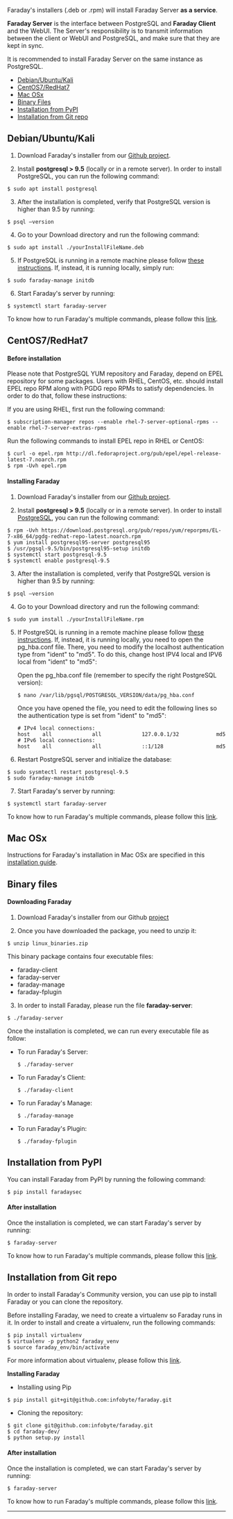 Faraday's installers (.deb or .rpm) will install Faraday Server **as a service**.

**Faraday Server** is the interface between PostgreSQL and **Faraday Client** and the WebUI. The Server's responsibility is to transmit information between the client or WebUI and PostgreSQL, and make sure that they are kept in sync.

It is recommended to install Faraday Server on the same instance as PostgreSQL.

<a name="index"></a>
* [Debian/Ubuntu/Kali](#linux)
* [CentOS7/RedHat7](#centos/redhat)
* [Mac OSx](#macos)
* [Binary Files](#binary-files)
* [Installation from PyPI](#pypi)
* [Installation from Git repo](#git-repo)


<a name="linux"></a>
## Debian/Ubuntu/Kali
1. Download Faraday's installer from our [Github project](https://github.com/infobyte/faraday/releases).

2. Install **postgresql > 9.5** (locally or in a remote server). In order to install PostgreSQL, you can run the following command:

`$ sudo apt install postgresql`


3. After the installation is completed, verify that PostgreSQL version is higher than 9.5 by running:

`$ psql –version`


4. Go to your Download directory and run the following command:

`$ sudo apt install ./yourInstallFileName.deb`


5. If PostgreSQL is running in a remote machine please follow [these instructions](https://github.com/infobyte/faraday/wiki/Remote-PostgreSQL-database-configuration). If, instead, it is running locally, simply run: 

`$ sudo faraday-manage initdb`


6. Start Faraday's server by running:

`$ systemctl start faraday-server`


To know how to run Faraday's multiple commands, please follow this [link](https://github.com/infobyte/faraday/wiki/How-to-run-Faraday).


<a name="centos/redhat"></a>
## CentOS7/RedHat7

#### Before installation

Please note that PostgreSQL YUM repository and Faraday, depend on EPEL repository for some packages. Users with RHEL, CentOS, etc. should install EPEL repo RPM along with PGDG repo RPMs to satisfy dependencies. In order to do that, follow these instructions:

If you are using RHEL, first run the following command:
```
$ subscription-manager repos --enable rhel-7-server-optional-rpms --enable rhel-7-server-extras-rpms
```

Run the following commands to install EPEL repo in RHEL or CentOS:
```
$ curl -o epel.rpm http://dl.fedoraproject.org/pub/epel/epel-release-latest-7.noarch.rpm
$ rpm -Uvh epel.rpm
```

#### Installing Faraday

1. Download Faraday's installer from our [Github project](https://github.com/infobyte/faraday/releases).

2. Install **postgresql > 9.5** (locally or in a remote server). In order to install [PostgreSQL](https://yum.postgresql.org/), you can run the following command:

```
$ rpm -Uvh https://download.postgresql.org/pub/repos/yum/reporpms/EL-7-x86_64/pgdg-redhat-repo-latest.noarch.rpm
$ yum install postgresql95-server postgresql95
$ /usr/pgsql-9.5/bin/postgresql95-setup initdb
$ systemctl start postgresql-9.5
$ systemctl enable postgresql-9.5
```


3. After the installation is completed, verify that PostgreSQL version is higher than 9.5 by running:

`$ psql –version`


4. Go to your Download directory and run the following command:

`$ sudo yum install ./yourInstallFileName.rpm`


5. If PostgreSQL is running in a remote machine please follow [these instructions](https://github.com/infobyte/faraday/wiki/Remote-PostgreSQL-database-configuration). If, instead, it is running locally, you need to open the pg_hba.conf file. There, you need to modify the localhost authentication type from "ident" to "md5". To do this, change host IPV4 local and IPV6 local from "ident" to "md5":

    Open the pg_hba.conf file (remember to specify the right PostgreSQL version):

    ```
    $ nano /var/lib/pgsql/POSTGRESQL_VERSION/data/pg_hba.conf
    ```
    Once you have opened the file, you need to edit the following lines so the authentication type is set from "ident" to "md5":
    ```
    # IPv4 local connections:
    host    all             all             127.0.0.1/32            md5
    # IPv6 local connections:
    host    all             all             ::1/128                 md5
    ```
6. Restart PostgreSQL server and initialize the database: 

```
$ sudo sysmtectl restart postgresql-9.5 
$ sudo faraday-manage initdb
```

7. Start Faraday's server by running:

`$ systemctl start faraday-server`


To know how to run Faraday's multiple commands, please follow this [link](https://github.com/infobyte/faraday/wiki/How-to-run-Faraday).


<a name="macos"></a>
## Mac OSx

Instructions for Faraday's installation in Mac OSx are specified in this [installation guide](https://github.com/infobyte/faraday/wiki/Development-Installation-OSX).

<a name="binary-files"></a>
## Binary files

#### Downloading Faraday

1. Download Faraday's installer from our Github [project](https://github.com/infobyte/faraday/releases)

2. Once you have downloaded the package, you need to unzip it:

```
$ unzip linux_binaries.zip
```

This binary package contains four executable files:

* faraday-client
* faraday-server
* faraday-manage
* faraday-fplugin

3. In order to install Faraday, please run the file **faraday-server**:

```
$ ./faraday-server
```

Once the installation is completed, we can run every executable file as follow: 

* To run Faraday's Server:

    ```
    $ ./faraday-server
    ```

* To run Faraday's Client:
    ```
    $ ./faraday-client
    ```

* To run Faraday's Manage:
    ```
    $ ./faraday-manage
    ```

* To run Faraday's Plugin:
    ```
    $ ./faraday-fplugin
    ```

<a name="pypi"></a>
## Installation from PyPI

You can install Faraday from PyPI by running the following command:

```
$ pip install faradaysec
```

#### After installation

Once the installation is completed, we can start Faraday's server by running: 

```
$ faraday-server
```

To know how to run Faraday's multiple commands, please follow this [link](https://github.com/infobyte/faraday/wiki/How-to-run-Faraday).

<a name="git-repo"></a>
## Installation from Git repo

In order to install Faraday's Community version, you can use pip to install Faraday or you can clone the repository.

Before installing Faraday, we need to create a virtualenv so Faraday runs in it. In order to install and create a virtualenv, run the following commands:

```
$ pip install virtualenv
$ virtualenv -p python2 faraday_venv
$ source faraday_env/bin/activate 
```

For more information about virtualenv, please follow this [link](https://virtualenv.pypa.io/en/latest/userguide/).

**Installing Faraday**

* Installing using Pip
```
$ pip install git+git@github.com:infobyte/faraday.git
```

* Cloning the repository:

```
$ git clone git@github.com:infobyte/faraday.git
$ cd faraday-dev/
$ python setup.py install
```

#### After installation

Once the installation is completed, we can start Faraday's server by running: 

```
$ faraday-server
```

To know how to run Faraday's multiple commands, please follow this [link](https://github.com/infobyte/faraday/wiki/How-to-run-Faraday).

***